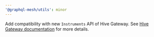```yaml
---
'@graphql-mesh/utils': minor
---
```


Add compatibility with new `Instruments` API of Hive Gateway. See
[Hive Gateway documentation](https://the-guild.dev/graphql/hive/docs/gateway/other-features/custom-plugins#instruments)
for more details.
